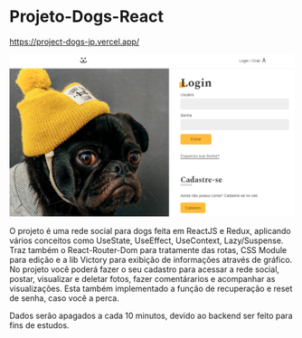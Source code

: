 # Projeto-Dogs-React

https://project-dogs-jp.vercel.app/

<img src="/img/dogs.png">

O projeto é uma rede social para dogs feita em ReactJS e Redux, aplicando vários conceitos como UseState, UseEffect, UseContext, Lazy/Suspense. Traz também o React-Router-Dom para tratamente das rotas, CSS Module para edição e a lib Victory para exibição de informações através de gráfico.
No projeto você poderá fazer o seu cadastro para acessar a rede social, postar, visualizar e deletar fotos, fazer comentárarios e acompanhar as visualizações. Esta também implementado a função de recuperação e reset de senha, caso você a perca.

Dados serão apagados a cada 10 minutos, devido ao backend ser feito para fins de estudos.
